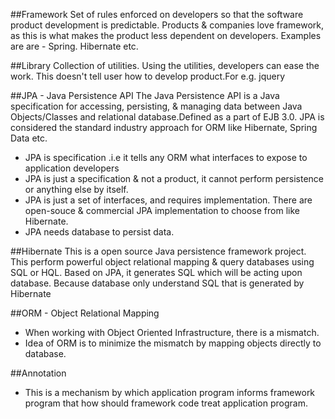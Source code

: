 ##Framework
Set of rules enforced on developers so that the software product development is predictable. Products & companies love framework, as this is what makes the product less dependent on developers. Examples are are - Spring. Hibernate etc.

##Library
Collection of utilities. Using the utilities, developers can ease the work. This doesn't tell user how to develop product.For e.g. jquery 

##JPA - Java Persistence API
The Java Persistence API is a Java specification for accessing, persisting, & managing data between Java Objects/Classes and relational database.Defined as a part of EJB 3.0. JPA is considered the standard industry approach for ORM like Hibernate, Spring Data etc.

* JPA is specification .i.e it tells any ORM what interfaces to expose to application developers
* JPA is just a specification & not a product, it cannot perform persistence or anything else by itself.
* JPA is just a set of interfaces, and requires implementation. There are open-souce & commercial JPA implementation to choose from like Hibernate.
* JPA needs database to persist data.

##Hibernate
This is a open source Java persistence framework project.  This perform powerful object relational mapping & query databases using SQL or HQL. Based on JPA, it generates SQL which will be acting upon database. Because database only understand SQL that is generated by Hibernate

##ORM - Object Relational Mapping
* When working with Object Oriented Infrastructure, there is a mismatch.
* Idea of ORM is to minimize the mismatch by mapping objects directly to database.

##Annotation
* This is a mechanism by which application program informs framework program that how should framework code treat application program.